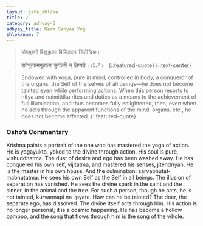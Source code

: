 ```yaml
---
layout: gita_shloka
title: 7
category: adhyay-5
adhyay_title: Karm Sanyās Yog
shlokanum: 7
---
```


> योगयुक्तो विशुद्धात्मा विजितात्मा जितेन्द्रियः।<br><br>सर्वभूतात्मभूतात्मा कुर्वन्नपि न लिप्यते।।5.7।।
{:.featured-quote}
{:.text-center}

> Endowed with yoga, pure in mind, controlled in body, a conqueror of the organs, the Self of the selves of all beings—he does not become tainted even while performing actions. When this person resorts to nitya and naimittika rites and duties as a means to the achievement of full illumination, and thus becomes fully enlightened, then, even when he acts through the apparent functions of the mind, organs, etc., he does not become affected.
{:.featured-quote}

### Osho’s Commentary
Krishna paints a portrait of the one who has mastered the yoga of action.
He is yogayukto, yoked to the divine through action.
His soul is pure, vishuddhatma. The dust of desire and ego has been washed away.
He has conquered his own self, vijitatma, and mastered his senses, jitendriyah. He is the master in his own house.
And the culmination: sarvabhutat-mabhutatma. He sees his own Self as the Self in all beings. The illusion of separation has vanished. He sees the divine spark in the saint and the sinner, in the animal and the tree.
For such a person, though he acts, he is not tainted, kurvannapi na lipyate. How can he be tainted? The doer, the separate ego, has dissolved. The divine itself acts through him. His action is no longer personal; it is a cosmic happening. He has become a hollow bamboo, and the song that flows through him is the song of the whole.
